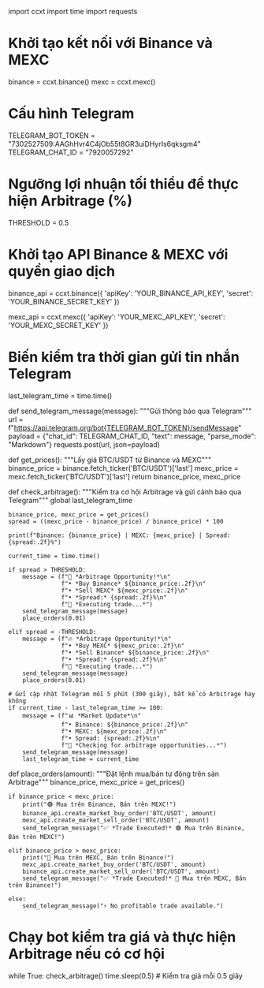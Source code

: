 import ccxt
import time
import requests

# Khởi tạo kết nối với Binance và MEXC
binance = ccxt.binance()
mexc = ccxt.mexc()

# Cấu hình Telegram
TELEGRAM_BOT_TOKEN = "7302527509:AAGhHvr4C4jOb55t8GR3uiDHyrIs6qksgm4"
TELEGRAM_CHAT_ID = "7920057292"

# Ngưỡng lợi nhuận tối thiểu để thực hiện Arbitrage (%)
THRESHOLD = 0.5

# Khởi tạo API Binance & MEXC với quyền giao dịch
binance_api = ccxt.binance({
    'apiKey': 'YOUR_BINANCE_API_KEY',
    'secret': 'YOUR_BINANCE_SECRET_KEY'
})

mexc_api = ccxt.mexc({
    'apiKey': 'YOUR_MEXC_API_KEY',
    'secret': 'YOUR_MEXC_SECRET_KEY'
})

# Biến kiểm tra thời gian gửi tin nhắn Telegram
last_telegram_time = time.time()


def send_telegram_message(message):
    """Gửi thông báo qua Telegram"""
    url = f"https://api.telegram.org/bot{TELEGRAM_BOT_TOKEN}/sendMessage"
    payload = {"chat_id": TELEGRAM_CHAT_ID, "text": message, "parse_mode": "Markdown"}
    requests.post(url, json=payload)


def get_prices():
    """Lấy giá BTC/USDT từ Binance và MEXC"""
    binance_price = binance.fetch_ticker('BTC/USDT')['last']
    mexc_price = mexc.fetch_ticker('BTC/USDT')['last']
    return binance_price, mexc_price


def check_arbitrage():
    """Kiểm tra cơ hội Arbitrage và gửi cảnh báo qua Telegram"""
    global last_telegram_time

    binance_price, mexc_price = get_prices()
    spread = ((mexc_price - binance_price) / binance_price) * 100

    print(f"Binance: {binance_price} | MEXC: {mexc_price} | Spread: {spread:.2f}%")

    current_time = time.time()

    if spread > THRESHOLD:
        message = (f"🚀 *Arbitrage Opportunity!*\n"
                   f"• *Buy Binance* ${binance_price:.2f}\n"
                   f"• *Sell MEXC* ${mexc_price:.2f}\n"
                   f"• *Spread:* {spread:.2f}%\n"
                   f"🔄 *Executing trade...*")
        send_telegram_message(message)
        place_orders(0.01)

    elif spread < -THRESHOLD:
        message = (f"🔥 *Arbitrage Opportunity!*\n"
                   f"• *Buy MEXC* ${mexc_price:.2f}\n"
                   f"• *Sell Binance* ${binance_price:.2f}\n"
                   f"• *Spread:* {spread:.2f}%\n"
                   f"🔄 *Executing trade...*")
        send_telegram_message(message)
        place_orders(0.01)

    # Gửi cập nhật Telegram mỗi 5 phút (300 giây), bất kể có Arbitrage hay không
    if current_time - last_telegram_time >= 100:
        message = (f"📊 *Market Update*\n"
                   f"• Binance: ${binance_price:.2f}\n"
                   f"• MEXC: ${mexc_price:.2f}\n"
                   f"• Spread: {spread:.2f}%\n"
                   f"🔎 *Checking for arbitrage opportunities...*")
        send_telegram_message(message)
        last_telegram_time = current_time


def place_orders(amount):
    """Đặt lệnh mua/bán tự động trên sàn Arbitrage"""
    binance_price, mexc_price = get_prices()

    if binance_price < mexc_price:
        print("🟢 Mua trên Binance, Bán trên MEXC!")
        binance_api.create_market_buy_order('BTC/USDT', amount)
        mexc_api.create_market_sell_order('BTC/USDT', amount)
        send_telegram_message("✅ *Trade Executed!* 🟢 Mua trên Binance, Bán trên MEXC!")

    elif binance_price > mexc_price:
        print("🔴 Mua trên MEXC, Bán trên Binance!")
        mexc_api.create_market_buy_order('BTC/USDT', amount)
        binance_api.create_market_sell_order('BTC/USDT', amount)
        send_telegram_message("✅ *Trade Executed!* 🔴 Mua trên MEXC, Bán trên Binance!")

    else:
        send_telegram_message("⚡ No profitable trade available.")


# Chạy bot kiểm tra giá và thực hiện Arbitrage nếu có cơ hội
while True:
    check_arbitrage()
    time.sleep(0.5)  # Kiểm tra giá mỗi 0.5 giây
